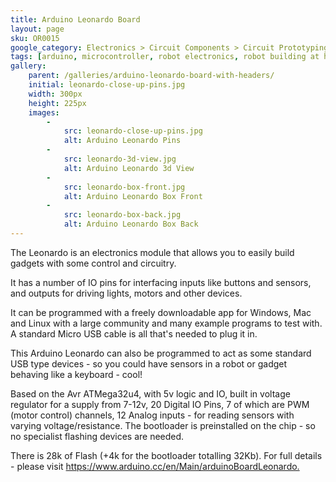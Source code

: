 ```yaml
---
title: Arduino Leonardo Board
layout: page
sku: OR0015
google_category: Electronics > Circuit Components > Circuit Prototyping
tags: [arduino, microcontroller, robot electronics, robot building at home, robotics at home, robot kit]
gallery:
    parent: /galleries/arduino-leonardo-board-with-headers/
    initial: leonardo-close-up-pins.jpg
    width: 300px
    height: 225px
    images:
        -
            src: leonardo-close-up-pins.jpg
            alt: Arduino Leonardo Pins
        -
            src: leonardo-3d-view.jpg
            alt: Arduino Leonardo 3d View
        -
            src: leonardo-box-front.jpg
            alt: Arduino Leonardo Box Front
        -
            src: leonardo-box-back.jpg
            alt: Arduino Leonardo Box Back
---
```

The Leonardo is an electronics module that allows you to easily build gadgets with some control and circuitry.

It has a number of IO pins for interfacing inputs like buttons and sensors, and outputs for driving lights, motors and other devices.

It can be programmed with a freely downloadable app for Windows, Mac and Linux with a large community and many example programs to test with. A standard Micro USB cable is all that's needed to plug it in.

This Arduino Leonardo can also be programmed to act as some standard USB type devices - so you could have sensors in a robot or gadget behaving like a keyboard - cool!

Based on the Avr ATMega32u4, with 5v logic and IO, built in voltage regulator for a supply from 7-12v, 20 Digital IO Pins, 7 of which are PWM (motor control) channels, 12 Analog inputs - for reading sensors with varying voltage/resistance. The bootloader is preinstalled on the chip - so no specialist flashing devices are needed.

There is 28k of Flash (+4k for the bootloader totalling 32Kb). For full details - please visit <https://www.arduino.cc/en/Main/arduinoBoardLeonardo.>
